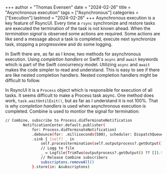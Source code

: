 +++
author = "Thomas Evensen"
date = "2024-02-26"
title =  "Asynchronous execution"
tags = ["Asynchronous"]
categories = ["Execution"]
lastmod = "2024-02-26"
+++
Asynchronous execution is a key feature of RsyncUI. Every time a `rsync` synchronize and restore tasks are executed the termination of the task is not known ahead.  When the *termination signal* is observed some actions are required. Some actions are like send a message about a task is completed, execute next synchronize task, stopping a progressview and do some logging.  

In Swift there are, as far as I know, two methods for asynchronous execution. Using *completion handlers* or Swift´s `async` and `await` keywords which is part of the Swift concurrency model. Utilizing `async` and `await` makes the code  simpler to read and understand. This is easy to see if there are like nested completion handlers. Nested completion handlers might be difficult to follow. 

In RsyncUI it is a `Process` object which is responsible for execution of all tasks. It seems difficult to make a Process task async. One method does work, `task.waitUntilExit()`, but as far as I understand it is not 100%. That is why *completion handlers* is used when asynchronous execution is completed. Combine is used to montior the signal for termination:

```bash
// Combine, subscribe to Process.didTerminateNotification
        NotificationCenter.default.publisher(
            for: Process.didTerminateNotification)
            .debounce(for: .milliseconds(500), scheduler: DispatchQueue.main)
            .sink { [self] _ in
                self.processtermination(self.outputprocess?.getOutput(), self.config?.hiddenID)
                // Logg to file
                _ = Logfile(TrimTwo(outputprocess?.getOutput() ?? []).trimmeddata, error: false)
                // Release Combine subscribers
                subscriptons.removeAll()
            }.store(in: &subscriptons)
```